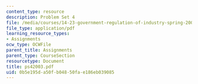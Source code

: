 ```yaml
---
content_type: resource
description: Problem Set 4
file: /media/courses/14-23-government-regulation-of-industry-spring-2003/0b5e195da50fb04850fae186eb039085_ps42003.pdf
file_type: application/pdf
learning_resource_types:
- Assignments
ocw_type: OCWFile
parent_title: Assignments
parent_type: CourseSection
resourcetype: Document
title: ps42003.pdf
uid: 0b5e195d-a50f-b048-50fa-e186eb039085
---
```

